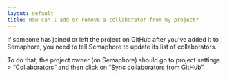 ```yaml
---
layout: default
title: How can I add or remove a collaborator from my project?
---
```


If someone has joined or left the project on GitHub after you've added it to Semaphore, you need to tell Semaphore to update its list of collaborators.

To do that, the project owner (on Semaphore) should go to project settings > “Collaborators” and then click on “Sync collaborators from GitHub”.
